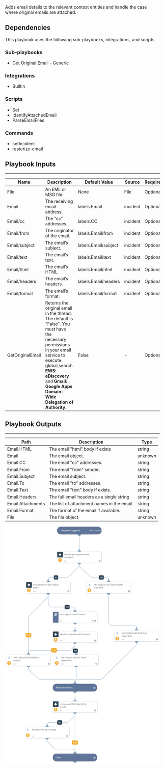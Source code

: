 Adds email details to the relevant context entities and handle the case where original emails are attached.

## Dependencies
This playbook uses the following sub-playbooks, integrations, and scripts.

### Sub-playbooks
* Get Original Email - Generic

### Integrations
* Builtin

### Scripts
* Set
* IdentifyAttachedEmail
* ParseEmailFiles

### Commands
* setIncident
* rasterize-email

## Playbook Inputs
---

| **Name** | **Description** | **Default Value** | **Source** | **Required** |
| --- | --- | --- | --- | --- |
| File | An EML or MSG file. | None | File | Optional |
| Email | The receiving email address. | labels.Email | incident | Optional |
| Email/cc | The "cc" addresses. | labels.CC | incident | Optional |
| Email/from | The originator of the email. | labels.Email/from | incident | Optional |
| Email/subject | The email’s subject. | labels.Email/subject | incident | Optional |
| Email/text | The email’s text. | labels.Email/text | incident | Optional |
| Email/html | The email’s HTML. | labels.Email/html | incident | Optional |
| Email/headers | The email’s headers. | labels.Email/headers | incident | Optional |
| Email/format | The email’s format. | labels.Email/format | incident | Optional |
| GetOriginalEmail | Returns the original email in the thread. The default is "False". You must have the necessary permissions in your email service to execute global,search. **EWS: eDiscovery** and **Gmail: Google Apps Domain-Wide Delegation of Authority**. | False | - | Optional |

## Playbook Outputs
---

| **Path** | **Description** | **Type** |
| --- | --- | --- |
| Email.HTML | The email "html" body if exists | string |
| Email | The email object. | unknown |
| Email.CC | The email "cc" addresses. | string |
| Email.From | The email "from" sender. | string |
| Email.Subject | The email subject. | string |
| Email.To | The email "to" addresses. | string |
| Email.Text | The email "text" body if exists. | string |
| Email.Headers | The full email headers as a single string. | string |
| Email.Attachments | The list of attachment names in the email. | string |
| Email.Format | The format of the email if available. | string |
| File | The file object. | unknown |

![Process_Email_Generic](https://github.com/demisto/content/blob/1bdd5229392bd86f0cc58265a24df23ee3f7e662/docs/images/playbooks/Process_Email_Generic.png)
